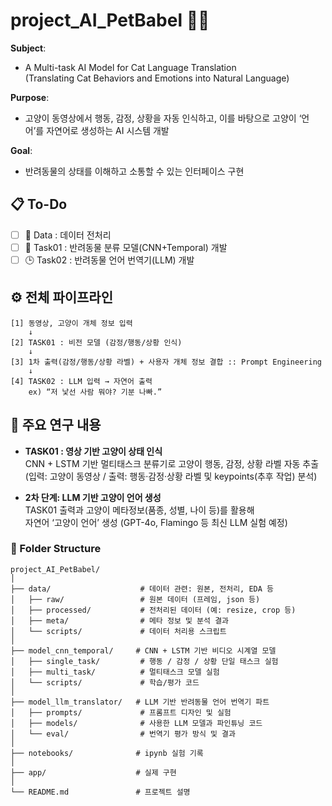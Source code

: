 # project_AI_PetBabel 🐾💬
**Subject**: 
- A Multi-task AI Model for Cat Language Translation  
  (Translating Cat Behaviors and Emotions into Natural Language)   

**Purpose**:
- 고양이 동영상에서 행동, 감정, 상황을 자동 인식하고, 이를 바탕으로 고양이 ‘언어’를 자연어로 생성하는 AI 시스템 개발   

**Goal**: 
- 반려동물의 상태를 이해하고 소통할 수 있는 인터페이스 구현

## 📋 To-Do
- [ ] 🔄 Data : 데이터 전처리  
- [ ] 🔄 Task01 : 반려동물 분류 모델(CNN+Temporal) 개발   
- [ ] 🕒 Task02 : 반려동물 언어 번역기(LLM) 개발
<!--
### To-Do

- [ ] 🔄 작업 중 : 품질 예측 성능 평가 코드 개선 중
- [ ] ✅ 완료됨 : 데이터셋 병합 및 전처리 (2025-05-23)
- [ ] 📌🕒 다음 할 일 : inference 모듈 디버깅
-->


## ⚙️ 전체 파이프라인
```
[1] 동영상, 고양이 개체 정보 입력
    ↓
[2] TASK01 : 비전 모델 (감정/행동/상황 인식)
    ↓
[3] 1차 출력(감정/행동/상황 라벨) + 사용자 개체 정보 결합 :: Prompt Engineering
    ↓
[4] TASK02 : LLM 입력 → 자연어 출력
    ex) “저 낯선 사람 뭐야? 기분 나빠.”
```

## 🧪 주요 연구 내용

- **TASK01 : 영상 기반 고양이 상태 인식**  
  CNN + LSTM 기반 멀티태스크 분류기로 고양이 행동, 감정, 상황 라벨 자동 추출  
  (입력: 고양이 동영상 / 출력: 행동·감정·상황 라벨 및 keypoints(추후 작업) 분석)

- **2차 단계: LLM 기반 고양이 언어 생성**  
  TASK01 출력과 고양이 메타정보(품종, 성별, 나이 등)를 활용해  
  자연어 ‘고양이 언어’ 생성 (GPT-4o, Flamingo 등 최신 LLM 실험 예정)

### 📁 Folder Structure
```
project_AI_PetBabel/
│
├── data/                    # 데이터 관련: 원본, 전처리, EDA 등
│   ├── raw/                 # 원본 데이터 (프레임, json 등)
│   ├── processed/           # 전처리된 데이터 (예: resize, crop 등)
│   ├── meta/                # 메타 정보 및 분석 결과
│   └── scripts/             # 데이터 처리용 스크립트
│
├── model_cnn_temporal/     # CNN + LSTM 기반 비디오 시계열 모델
│   ├── single_task/         # 행동 / 감정 / 상황 단일 태스크 실험
│   ├── multi_task/          # 멀티태스크 모델 실험
│   └── scripts/             # 학습/평가 코드
│
├── model_llm_translator/   # LLM 기반 반려동물 언어 번역기 파트
│   ├── prompts/             # 프롬프트 디자인 및 실험
│   ├── models/              # 사용한 LLM 모델과 파인튜닝 코드
│   └── eval/                # 번역기 평가 방식 및 결과
│
├── notebooks/              # ipynb 실험 기록
│
├── app/                    # 실제 구현
│
└── README.md               # 프로젝트 설명

```
